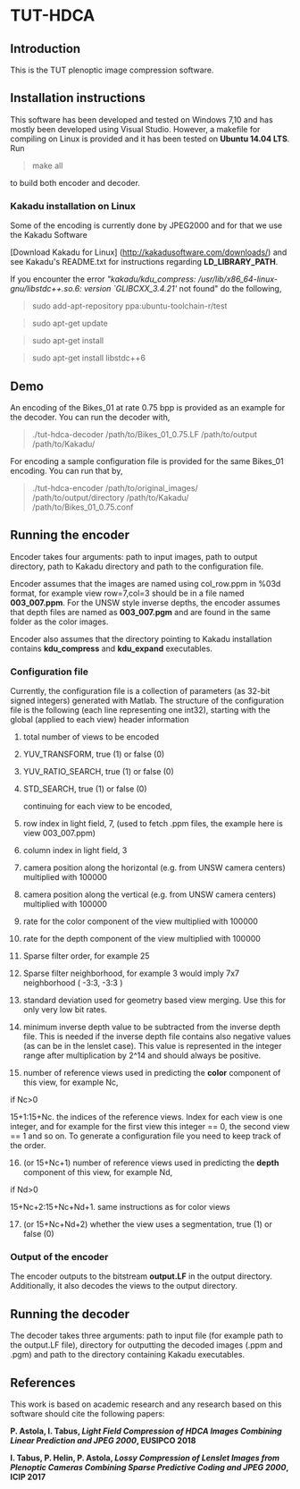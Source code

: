 # TUT-HDCA

## Introduction

This is the TUT plenoptic image compression software.

## Installation instructions

This software has been developed and tested on Windows 7,10 and has mostly been developed using Visual Studio. However, a makefile for compiling on Linux is provided and it has been tested on **Ubuntu 14.04 LTS**. Run 

>make all

to build both encoder and decoder.

### Kakadu installation on Linux

Some of the encoding is currently done by JPEG2000 and for that we use the Kakadu Software

[Download Kakadu for Linux] (http://kakadusoftware.com/downloads/) and see Kakadu's README.txt for instructions regarding **LD\_LIBRARY\_PATH**. 

If you encounter the error *"kakadu/kdu_compress: /usr/lib/x86_64-linux-gnu/libstdc++.so.6: version `GLIBCXX_3.4.21'* not found" do the following,

>sudo add-apt-repository ppa:ubuntu-toolchain-r/test
 
>sudo apt-get update

>sudo apt-get install

>sudo apt-get install libstdc++6

## Demo

An encoding of the Bikes_01 at rate 0.75 bpp is provided as an example for the decoder. You can run the decoder with,

>./tut-hdca-decoder /path/to/Bikes\_01_0.75.LF /path/to/output /path/to/Kakadu/

For encoding a sample configuration file is provided for the same Bikes_01 encoding. You can run that by,

>./tut-hdca-encoder /path/to/original_images/ /path/to/output/directory /path/to/Kakadu/ /path/to/Bikes\_01\_0.75.conf

## Running the encoder

Encoder takes four arguments: path to input images, path to output directory, path to Kakadu directory and path to the configuration file. 

Encoder assumes that the images are named using col_row.ppm in %03d format, for example view row=7,col=3 should be in a file named **003\_007.ppm**. For the UNSW style inverse depths, the encoder assumes that depth files are named as **003\_007.pgm** and are found in the same folder as the color images.

Encoder also assumes that the directory pointing to Kakadu installation contains **kdu_compress** and **kdu_expand** executables.

### Configuration file

Currently, the configuration file is a collection of parameters (as 32-bit signed integers) generated with Matlab. The structure of the configuration file is the following (each line representing one int32), starting with the global (applied to each view) header information

1. total number of views to be encoded

2. YUV\_TRANSFORM, true (1) or false (0)

3. YUV\_RATIO_SEARCH, true (1) or false (0)

4. STD\_SEARCH, true (1) or false (0)

   continuing for each view to be encoded,

5. row index in light field, 7, (used to fetch .ppm files, the example here is view 003_007.ppm)

6. column index in light field, 3

7. camera position along the horizontal (e.g. from UNSW camera centers) multiplied with 100000

8. camera position along the vertical (e.g. from UNSW camera centers) multiplied with 100000

9. rate for the color component of the view multiplied with 100000

10. rate for the depth component of the view multiplied with 100000

11. Sparse filter order, for example 25

12. Sparse filter neighborhood, for example 3 would imply 7x7 neighborhood ( -3:3, -3:3 )

13. standard deviation used for geometry based view merging. Use this for only very low bit rates.

14. minimum inverse depth value to be subtracted from the inverse depth file. This is needed if the inverse depth file contains also negative values (as can be in the lenslet case). This value is represented in the integer range after multiplication by 2^14 and should always be positive.

15. number of reference views used in predicting the **color** component of this view, for example Nc,

   if Nc>0

   15+1:15+Nc. the indices of the reference views. Index for each view is one integer, and for example for the first view this integer == 0, the second view == 1 and so on. To generate a configuration file you need to keep track of the order.
	
16. (or 15+Nc+1) number of reference views used in predicting the **depth** component of this view, for example Nd,

   if Nd>0

   15+Nc+2:15+Nc+Nd+1. same instructions as for color views
	
17. (or 15+Nc+Nd+2) whether the view uses a segmentation, true (1) or false (0)

### Output of the encoder

The encoder outputs to the bitstream **output.LF** in the output directory. Additionally, it also decodes the views to the output directory.

## Running the decoder

The decoder takes three arguments: path to input file (for example path to the output.LF file), directory for outputting the decoded images (.ppm and .pgm) and path to the directory containing Kakadu executables.

## References

This work is based on academic research and any research based on this software should cite the following papers:

**P. Astola, I. Tabus, *Light Field Compression of HDCA Images Combining Linear Prediction and JPEG 2000*, EUSIPCO 2018**

**I. Tabus, P. Helin, P. Astola, *Lossy Compression of Lenslet Images from Plenoptic Cameras Combining Sparse Predictive Coding and JPEG 2000*, ICIP 2017**